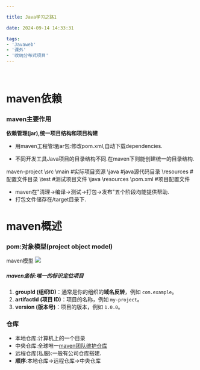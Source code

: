 ```yaml
---

title: Java学习之路1

date: 2024-09-14 14:33:31

tags: 
- 'Javaweb'
- '课外'
- '收纳分布式项目'
---
```


 <!-- more -->

# maven依赖

### maven主要作用

**依赖管理(jar),统一项目结构和项目构建**
- 用maven工程管理jar包:修改pom.xml,自动下载dependencies.

- 不同开发工具Java项目的目录结构不同.在maven下则能创建统一的目录结构.

maven-project
	\src
		\main #实际项目资源
			\java #java源代码目录
			\resources #配置文件目录
		\test #测试项目文件
			\java
			\resources
		\pom.xml #项目配置文件


- maven在"清理->编译->测试->打包->发布"五个阶段均能提供帮助.
- 打包文件储存在/target目录下.

# maven概述

### pom:对象模型(project object model)

maven模型
![](https://pic.imgdb.cn/item/66e55bc6d9c307b7e9eff138.png)
##### maven坐标:唯一的标识定位项目
1. **groupId (组织ID)**：通常是你的组织的**域名反转**，例如 `com.example`。
2. **artifactId (项目 ID)**：项目的名称，例如 `my-project`。
3. **version (版本号)**：项目的版本，例如 `1.0.0`。

### 仓库
- 本地仓库:计算机上的一个目录
- 中央仓库:全球唯一[maven团队维护仓库](repo1.maven.org)
- 远程仓库(私服):一般有公司仓库搭建.
- **顺序**:本地仓库->远程仓库->中央仓库
